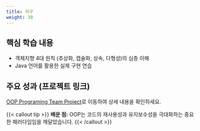 ```yaml
---
title: 자구
weight: 30
---
```


## 핵심 학습 내용

* 객체지향 4대 원칙 (추상화, 캡슐화, 상속, 다형성)의 심층 이해
* Java 언어를 활용한 실제 구현 연습

## 주요 성과 (프로젝트 링크)

[OOP Programing Team Project](/projects/oop_project)로 이동하여 상세 내용을 확인하세요.

{{< callout tip >}}
**배운 점:** OOP는 코드의 재사용성과 유지보수성을 극대화하는 중요한 패러다임임을 깨달았습니다.
{{< /callout >}}